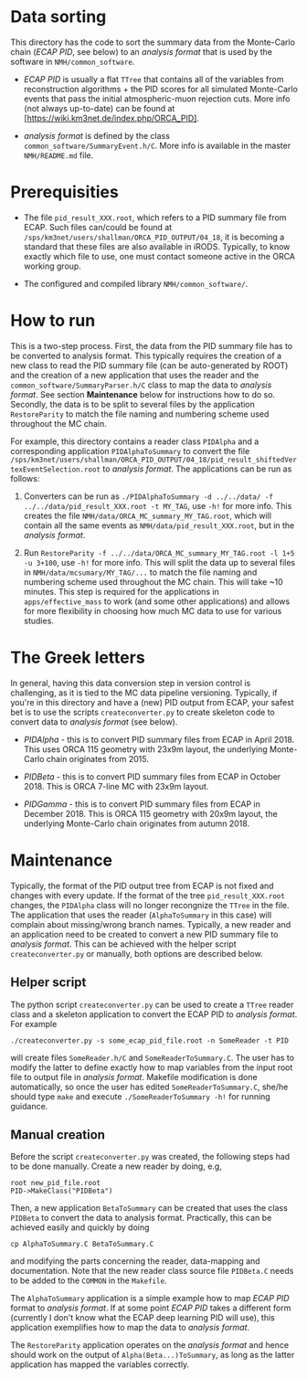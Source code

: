 Data sorting
============
This directory has the code to sort the summary data from the Monte-Carlo chain (*ECAP PID*, see below) to an *analysis format* that is used by the software in `NMH/common_software`.

* *ECAP PID* is usually a flat `TTree` that contains all of the variables from reconstruction algorithms + the PID scores for all simulated Monte-Carlo events that pass the initial atmospheric-muon rejection cuts. More info (not always up-to-date) can be found at [https://wiki.km3net.de/index.php/ORCA_PID]. 

* *analysis format* is defined by the class `common_software/SummaryEvent.h/C`. More info is available in the master `NMH/README.md` file.

Prerequisities
==============
* The file `pid_result_XXX.root`, which refers to a PID summary file from ECAP. Such files can/could be found at `/sps/km3net/users/shallman/ORCA_PID_OUTPUT/04_18`, it is becoming a standard that these files are also available in iRODS. Typically, to know exactly which file to use, one must contact someone active in the ORCA working group.

* The configured and compiled library `NMH/common_software/`.

How to run
==========

This is a two-step process. First, the data from the PID summary file has to be converted to analysis format. This typically requires the creation of a new class to read the PID summary file (can be auto-generated by ROOT) and the creation of a new application that uses the reader and the `common_software/SummaryParser.h/C` class to map the data to *analysis format*. See section **Maintenance** below for instructions how to do so. Secondly, the data is to be split to several files by the application `RestoreParity` to match the file naming and numbering scheme used throughout the MC chain.

For example, this directory contains a reader class `PIDAlpha` and a corresponding application `PIDAlphaToSummary` to convert the file `/sps/km3net/users/shallman/ORCA_PID_OUTPUT/04_18/pid_result_shiftedVertexEventSelection.root` to *analysis format*. The applications can be run as follows:

1. Converters can be run as `./PIDAlphaToSummary -d ../../data/ -f ../../data/pid_result_XXX.root -t MY_TAG`, use `-h!` for more info. This creates the file `NMH/data/ORCA_MC_summary_MY_TAG.root`, which will contain all the same events as `NMH/data/pid_result_XXX.root`, but in the *analysis format*.
   
2. Run `RestoreParity -f ../../data/ORCA_MC_summary_MY_TAG.root -l 1+5 -u 3+100`, use `-h!` for more info. This will split the data up to several files in `NMH/data/mcsumary/MY_TAG/...` to match the file naming and numbering scheme used throughout the MC chain. This will take ~10 minutes. This step is required for the applications in `apps/effective_mass` to work (and some other applications) and allows for more flexibility in choosing how much MC data to use for various studies.

The Greek letters
=================

In general, having this data conversion step in version control is challenging, as it is tied to the MC data pipeline versioning. Typically, if you're in this directory and have a (new) PID output from ECAP, your safest bet is to use the scripts `createconverter.py` to create skeleton code to convert data to *analysis format* (see below).

* *PIDAlpha* - this is to convert PID summary files from ECAP in April 2018. This uses ORCA 115 geometry with 23x9m layout, the underlying Monte-Carlo chain originates from 2015.

* *PIDBeta* - this is to convert PID summary files from ECAP in October 2018. This is ORCA 7-line MC with 23x9m layout.

* *PIDGamma* - this is to convert PID summary files from ECAP in December 2018. This is ORCA 115 geometry with 20x9m layout, the underlying Monte-Carlo chain originates from autumn 2018.

Maintenance
===========

Typically, the format of the PID output tree from ECAP is not fixed and changes with every update. If the format of the tree `pid_result_XXX.root` changes, the `PIDAlpha` class will no longer recongnize the `TTree` in the file. The application that uses the reader (`AlphaToSummary` in this case) will complain about missing/wrong branch names. Typically, a new reader and an application need to be created to convert a new PID summary file to *analysis format*. This can be achieved with the helper script `createconverter.py` or manually, both options are described below.

Helper script
-------------
The python script `createconverter.py` can be used to create a `TTree` reader class and a skeleton application to convert the ECAP PID to *analysis format*. For example
~~~
./createconverter.py -s some_ecap_pid_file.root -n SomeReader -t PID
~~~ 
will create files `SomeReader.h/C` and `SomeReaderToSummary.C`. The user has to modify the latter to define exactly how to map variables from the input root file to output file in *analysis format*. Makefile modification is done automatically, so once the user has edited `SomeReaderToSummary.C`, she/he should type `make` and execute `./SomeReaderToSummary -h!` for running guidance.

Manual creation
----------------
Before the script `createconverter.py` was created, the following steps had to be done manually. Create a new reader by doing, e.g,

~~~
root new_pid_file.root
PID->MakeClass("PIDBeta")
~~~
Then, a new application `BetaToSummary` can be created that uses the class `PIDBeta` to convert the data to analysis format. Practically, this can be achieved easily and quickly by doing
~~~
cp AlphaToSummary.C BetaToSummary.C
~~~
and modifying the parts concerning the reader, data-mapping and documentation. Note that the new reader class source file `PIDBeta.C` needs to be added to the `COMMON` in the `Makefile`.

The `AlphaToSummary` application is a simple example how to map *ECAP PID* format to *analysis format*. If at some point *ECAP PID* takes a different form (currently I don't know what the ECAP deep learning PID will use), this application exemplifies how to map the data to *analysis format*.

The `RestoreParity` application operates on the *analysis format* and hence should work on the output of `Alpha(Beta...)ToSummary`, as long as the latter application has mapped the variables correctly.

